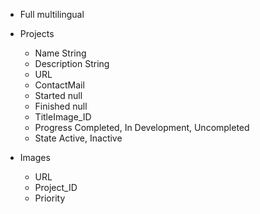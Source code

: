 * Full multilingual

* Projects
    * Name              String
    * Description       String
    * URL
    * ContactMail
    * Started           null
    * Finished          null
    * TitleImage_ID
    * Progress          Completed, In Development, Uncompleted
    * State             Active, Inactive


* Images
    * URL
    * Project_ID
    * Priority